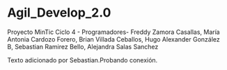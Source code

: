 # Agil_Develop_2.0
Proyecto MinTic Ciclo 4 - Programadores- Freddy Zamora Casallas, María Antonia Cardozo Forero, Brian Villada Ceballos, Hugo Alexander González B, Sebastian Ramirez Bello, Alejandra Salas Sanchez

Texto adicionado por Sebastian.Probando conexión.